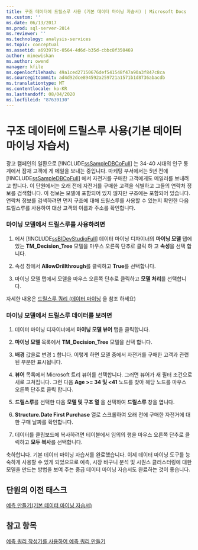 ```yaml
---
title: 구조 데이터에 드릴스루 사용 (기본 데이터 마이닝 자습서) | Microsoft Docs
ms.custom: ''
ms.date: 06/13/2017
ms.prod: sql-server-2014
ms.reviewer: ''
ms.technology: analysis-services
ms.topic: conceptual
ms.assetid: a693979c-0564-4d6d-b35d-cbbc8f350469
author: minewiskan
ms.author: owend
manager: kfile
ms.openlocfilehash: 49a1ced27150676def541548f47a90a3f847c8ca
ms.sourcegitcommit: ad4d92dce894592a259721a1571b1d8736abacdb
ms.translationtype: MT
ms.contentlocale: ko-KR
ms.lasthandoff: 08/04/2020
ms.locfileid: "87639130"
---
```

# <a name="using-drillthrough-on-structure-data-basic-data-mining-tutorial"></a>구조 데이터에 드릴스루 사용(기본 데이터 마이닝 자습서)
  광고 캠페인의 일환으로 [!INCLUDE[ssSampleDBCoFull](../includes/sssampledbcofull-md.md)] 는 34-40 시대의 인구 통계에서 잠재 고객에 게 메일을 보내는 중입니다. 마케팅 부서에서는 5년 전에 [!INCLUDE[ssSampleDBCoFull](../includes/sssampledbcofull-md.md)] 에서 자전거를 구매한 고객에게도 메일러를 보내려고 합니다. 이 단원에서는 오래 전에 자전거를 구매한 고객을 식별하고 그들의 연락처 정보를 검색합니다. 이 정보는 모델에 포함되어 있지 않지만 구조에는 포함되어 있습니다. 연락처 정보를 검색하려면 먼저 구조에 대해 드릴스루를 사용할 수 있는지 확인한 다음 드릴스루를 사용하여 대상 고객의 이름과 주소를 확인합니다.  
  
### <a name="to-enable-drillthrough-on-a-mining-model"></a>마이닝 모델에서 드릴스루를 사용하려면  
  
1.  에서 [!INCLUDE[ssBIDevStudioFull](../includes/ssbidevstudiofull-md.md)] 데이터 마이닝 디자이너의 **마이닝 모델** 탭에 있는 **TM_Decision_Tree** 모델을 마우스 오른쪽 단추로 클릭 하 고 **속성**을 선택 합니다.  
  
2.  속성 창에서 **AllowDrillthrough**를 클릭하고 **True**를 선택합니다.  
  
3.  마이닝 모델 탭에서 모델을 마우스 오른쪽 단추로 클릭하고 **모델 처리**를 선택합니다.  
  
 자세한 내용은 [드릴스루 쿼리 &#40;데이터 마이닝](../../2014/analysis-services/data-mining/drillthrough-queries-data-mining.md) 을 참조 하세요&#41;  
  
### <a name="to-view-drillthrough-data-from-a-mining-model"></a>마이닝 모델에서 드릴스루 데이터를 보려면  
  
1.  데이터 마이닝 디자이너에서 **마이닝 모델 뷰어** 탭을 클릭합니다.  
  
2.  **마이닝 모델** 목록에서 **TM_Decision_Tree** 모델을 선택 합니다.  
  
3.  **배경** 값을로 변경 `1` 합니다. 이렇게 하면 모델 중에서 자전거를 구매한 고객과 관련된 부분만 표시됩니다.  
  
4.  **뷰어** 목록에서 Microsoft 트리 뷰어를 선택합니다. 그러면 뷰어가 새 필터 조건으로 새로 고쳐집니다. 그런 다음 **Age >= 34 및 <41** 노드를 찾아 해당 노드를 마우스 오른쪽 단추로 클릭 합니다.  
  
5.  **드릴스루**를 선택한 다음 **모델 및 구조 열** 을 선택하여 **드릴스루** 창을 엽니다.  
  
6.  **Structure.Date First Purchase** 열로 스크롤하여 오래 전에 구매한 자전거에 대한 구매 날짜를 확인합니다.  
  
7.  데이터를 클립보드에 복사하려면 테이블에서 임의의 행을 마우스 오른쪽 단추로 클릭하고 **모두 복사**를 선택합니다.  
  
 축하합니다. 기본 데이터 마이닝 자습서를 완료했습니다. 이제 데이터 마이닝 도구를 능숙하게 사용할 수 있게 되었으므로 예측, 시장 바구니 분석 및 시퀀스 클러스터링에 대한 모델을 만드는 방법을 보여 주는 중급 데이터 마이닝 자습서도 완료하는 것이 좋습니다.  
  
## <a name="previous-task-in-lesson"></a>단원의 이전 태스크  
 [예측 만들기&#40;기본 데이터 마이닝 자습서&#41;](../../2014/tutorials/creating-predictions-basic-data-mining-tutorial.md)  
  
## <a name="see-also"></a>참고 항목  
 [예측 쿼리 작성기를 사용하여 예측 쿼리 만들기](../../2014/analysis-services/data-mining/create-a-prediction-query-using-the-prediction-query-builder.md)  
  
  
